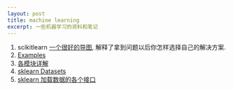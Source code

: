 ```yaml
---
layout: post
title: machine learning
excerpt: 一些机器学习的资料和笔记
---
```

1. scikitlearn
[一个很好的导图](http://scikit-learn.org/stable/tutorial/machine_learning_map/index.html), 解释了拿到问题以后你怎样选择自己的解决方案.
1. [Examples](http://scikit-learn.org/stable/auto_examples/index.html)
1. [各模块详解](http://scikit-learn.org/stable/modules/linear_model.html)
1. [sklearn Datasets](http://scikit-learn.org/stable/datasets/index.html)
1. [sklearn 加载数据的各个接口](http://scikit-learn.org/stable/modules/classes.html#module-sklearn.datasets)
